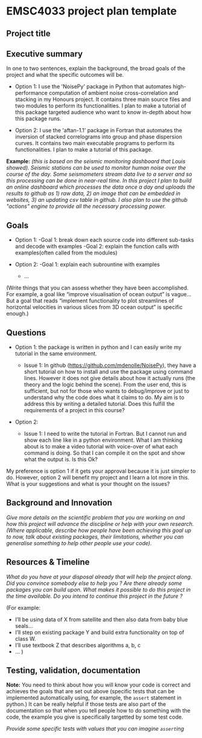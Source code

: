 # EMSC4033 project plan template

## Project title

## Executive summary

In one to two sentences, explain the background, the broad goals of the project and what the specific outcomes will be.

- Option 1: I use the 'NoisePy' package in Python that automates high-performance computation of ambient noise cross-correlation and stacking in my Honours project. It contains three main source files and two modules to perform its functionalities. I plan to make a tutorial of this package targeted audience who want to know in-depth about how this package runs. 

- Option 2: I use the 'aftan-1.1' package in Fortran that automates the inversion of stacked correlograms into group and phase dispersion curves. It contains two main executable programs to perform its functionalities. I plan to make a tutorial of this package. 

**Example:** _(this is based on the seismic monitoring dashboard that Louis showed). Seismic stations can be used to monitor human noise over the course of the day. Some seismometers stream data live to a server and so this processing can be done in near-real time. In this project I plan to build an online dashboard which processes the data once a day and uploads the results to github as 1) raw data, 2) an image that can be embedded in websites, 3) an updating csv table in github. I also plan to use the github "actions" engine to provide all the necessary processing power._

## Goals

- Option 1: 
    -Goal 1: break down each source code into different sub-tasks and decode with examples
    -Goal 2: explain the function calls with examples(often called from the modules) 

- Option 2: 
    -Goal 1: explain each subrountine with examples
    - ...

(Write things that you can assess whether they have been accomplished. For example, a goal like “improve visualisation of ocean output” is vague... But a goal that reads “implement functionality to plot streamlines of horizontal velocities in various slices from 3D ocean output” is specific enough.)

## Questions
- Option 1: the package is written in python and I can easily write my tutorial in the same environment. 
    - Issue 1: In github (https://github.com/mdenolle/NoisePy), they have a short tutorial on how to install and use the package using command lines. However it 
               does not give details about how it actually runs (the theory and the logic behind the scene). From the user end, this is sufficient, but not for 
               those who wants to debug/improve or just to understand why the code does what it claims to do. My aim is to address this by writing a detailed
               tutorial. Does this fulfill the requirements of a project in this course?
 
- Option 2: 
     - Issue 1: I need to write the tutorial in Fortran. But I cannot run and show each line like in a python environment. What I am thinking about is to make a                     video tutorial with voice-over of what each command is doing. So that I can compile it on the spot and show what the output is. Is this Ok?

My preference is option 1 if it gets your approval because it is just simpler to do. However, option 2 will benefit my project and I learn a lot more in this. 
What is your suggestions and what is your thought on the issues? 


## Background and Innovation  

_Give more details on the scientific problem that you are working on and how this project will advance the discipline or help with your own research.
(Where applicable, describe how people have been achieving this goal up to now, talk about existing packages, their limitations, whether you can generalise something to help other people use your code)._

## Resources & Timeline

_What do you have at your disposal already that will help the project along. Did you convince somebody else to help you ? Are there already some packages you can build upon. What makes it possible to do this project in the time available. Do you intend to continue this project in the future ?_

(For example:
  - I’ll be using data of X from satellite and then also data from baby blue seals…
  - I’ll step on existing package Y and build extra functionality on top of class W.
  - I’ll use textbook Z that describes algorithms a, b, c
  - …
)

## Testing, validation, documentation

**Note:** You need to think about how you will know your code is correct and achieves the goals that are set out above (specific tests that can be implemented automatically using, for example, the `assert` statement in python.)  It can be really helpful if those tests are also part of the documentation so that when you tell people how to do something with the code, the example you give is specifically targetted by some test code.

_Provide some specific tests with values that you can imagine `assert`ing_

